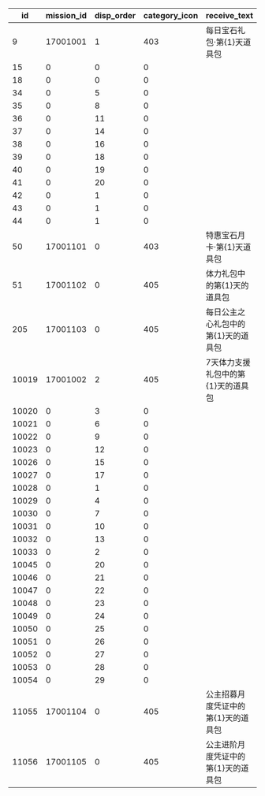 |id|mission_id|disp_order|category_icon|receive_text|after_text|gift_message_id|term|repurchase_day|group_id|system_id_1|add_num_1|item_record_id|condition_flg|reward_rate_1|pack_type|
| --- | --- | --- | --- | --- | --- | --- | --- | --- | --- | --- | --- | --- | --- | --- | --- |
|9|17001001|1|403|每日宝石礼包·第{1}天道具包|每日宝石礼包·未收取的宝石|0|30|3|0|104|0|1|0|2000|2|
|15|0|0|0|||0|7|3|1|103|3|0|1|0|1|
|18|0|0|0|||0|30|3|1|103|3|0|1|0|1|
|34|0|5|0|||9413|0|0|0|0|0|3|0|0|4|
|35|0|8|0|||9414|0|0|0|0|0|4|0|0|4|
|36|0|11|0|||9415|0|0|0|0|0|5|0|0|4|
|37|0|14|0|||9416|0|0|0|0|0|6|0|0|4|
|38|0|16|0|||9417|0|0|0|0|0|7|0|0|4|
|39|0|18|0|||9418|0|0|0|0|0|8|0|0|4|
|40|0|19|0|||9419|0|0|0|0|0|13|0|0|4|
|41|0|20|0|||9420|0|0|0|0|0|14|0|0|4|
|42|0|1|0|||9319|0|0|0|908|0|16|0|0|5|
|43|0|1|0|||9319|0|0|0|908|0|17|0|0|5|
|44|0|1|0|||9319|0|0|0|908|0|18|0|0|5|
|50|17001101|0|403|特惠宝石月卡·第{1}天道具包|特惠宝石月卡·未收取的宝石|0|30|3|0|0|0|10|0|0|4|
|51|17001102|0|405|体力礼包中的第{1}天的道具包||0|30|3|0|0|0|11|0|0|4|
|205|17001103|0|405|每日公主之心礼包中的第{1}天的道具包|每日公主之心月卡·未收取的宝石|0|30|3|0|0|0|12|0|0|2|
|10019|17001002|2|405|7天体力支援礼包中的第{1}天的道具包||9402|7|0|0|103|1|2|0|0|3|
|10020|0|3|0|||9403|0|0|0|0|0|3|0|0|4|
|10021|0|6|0|||9404|0|0|0|0|0|4|0|0|4|
|10022|0|9|0|||9405|0|0|0|0|0|5|0|0|4|
|10023|0|12|0|||9406|0|0|0|0|0|6|0|0|4|
|10026|0|15|0|||9411|0|0|0|0|0|7|0|0|4|
|10027|0|17|0|||9412|0|0|0|0|0|8|0|0|4|
|10028|0|1|0|||9319|0|0|0|908|0|9|0|0|5|
|10029|0|4|0|||9407|0|0|0|0|0|3|0|0|4|
|10030|0|7|0|||9408|0|0|0|0|0|4|0|0|4|
|10031|0|10|0|||9409|0|0|0|0|0|5|0|0|4|
|10032|0|13|0|||9410|0|0|0|0|0|6|0|0|4|
|10033|0|2|0|||9319|0|0|0|908|0|15|0|0|5|
|10045|0|20|0|||9421|0|0|0|0|0|3|0|0|4|
|10046|0|21|0|||9422|0|0|0|0|0|4|0|0|4|
|10047|0|22|0|||9423|0|0|0|0|0|5|0|0|4|
|10048|0|23|0|||9424|0|0|0|0|0|6|0|0|4|
|10049|0|24|0|||9425|0|0|0|0|0|7|0|0|4|
|10050|0|25|0|||9426|0|0|0|0|0|8|0|0|4|
|10051|0|26|0|||9427|0|0|0|0|0|13|0|0|4|
|10052|0|27|0|||9428|0|0|0|0|0|14|0|0|4|
|10053|0|28|0|||9429|0|0|0|0|0|19|0|0|4|
|10054|0|29|0|||9430|0|0|0|0|0|20|0|0|4|
|11055|17001104|0|405|公主招募月度凭证中的第{1}天的道具包||0|30|0|0|0|0|21|0|0|4|
|11056|17001105|0|405|公主进阶月度凭证中的第{1}天的道具包||0|30|0|0|0|0|22|0|0|4|